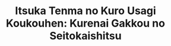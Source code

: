 --- 
title: "Itsuka Tenma no Kuro Usagi Koukouhen: Kurenai Gakkou no Seitokaishitsu"
publishdate: "2019-6-11T16:48:46+02:00"
src: "https://365manga.net/manga/itsuka-tenma-no-kuro-usagi-koukouhen-kurenai-gakkou-no-seitokaishitsu"
image: "https://data.365manga.net/images/thumbnails/16104-itsuka-tenma-no-kuro-usagi-koukouhen-kurenai-gakkou-no-seitokaishitsu.jpg"
description: ""
---